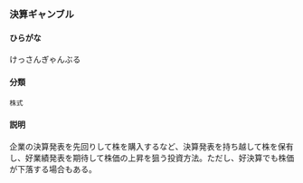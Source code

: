<div style="display:none;">

## [あ行](securities-terms?id=あ行)
## [か行](securities-terms?id=か行)

</div>

### 決算ギャンブル

#### ひらがな

けっさんぎゃんぶる

#### 分類

`株式`

#### 説明

企業の決算発表を先回りして株を購入するなど、決算発表を持ち越して株を保有し、好業績発表を期待して株価の上昇を狙う投資方法。ただし、好決算でも株価が下落する場合もある。

<div style="display:none;">

## [さ行](securities-terms?id=さ行)
## [た行](securities-terms?id=た行)
## [な行](securities-terms?id=な行)
## [は行](securities-terms?id=は行)
## [ま行](securities-terms?id=ま行)
## [や行](securities-terms?id=や行)
## [ら行](securities-terms?id=ら行)
## [わ行](securities-terms?id=わ行)
## [英数字・記号](securities-terms?id=英数字・記号)

</div>


